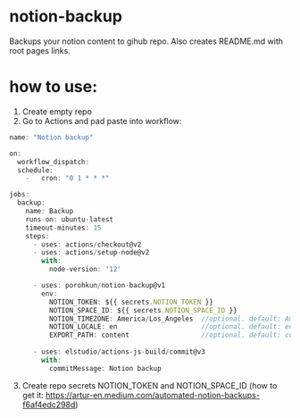 # notion-backup
Backups your notion content to gihub repo. Also creates README.md with root pages links.

# how to use:
1. Create empty repo
2. Go to Actions and pad paste into workflow:
```javascript
name: "Notion backup"

on:
  workflow_dispatch:
  schedule:
    -   cron: "0 1 * * *"

jobs:
  backup:
    name: Backup
    runs-on: ubuntu-latest
    timeout-minutes: 15
    steps:
      - uses: actions/checkout@v2
      - uses: actions/setup-node@v2
        with:
          node-version: '12'

      - uses: porohkun/notion-backup@v1
        env:
          NOTION_TOKEN: ${{ secrets.NOTION_TOKEN }}
          NOTION_SPACE_ID: ${{ secrets.NOTION_SPACE_ID }}
          NOTION_TIMEZONE: America/Los_Angeles  //optional. default: America/Los_Angeles
          NOTION_LOCALE: en                     //optional. default: en
          EXPORT_PATH: content                  //optional. default: content
      
      - uses: elstudio/actions-js-build/commit@v3
        with:
          commitMessage: Notion backup
```
3. Create repo secrets NOTION_TOKEN and NOTION_SPACE_ID (how to get it: https://artur-en.medium.com/automated-notion-backups-f6af4edc298d)
